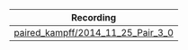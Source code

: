 | Recording      |
| ----------- |
| [paired_kampff/2014_11_25_Pair_3_0](https://figurl.org/f?v=gs://figurl/spikesortingview-1&d=4b3a5d7e7a96daf6f4a3b4a841fb647918f67460&channel=flatiron1&label=paired_kampff/2014_11_25_Pair_3_0%20ground%20truth) |
